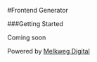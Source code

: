#Frontend Generator

###Getting Started

Coming soon


Powered by [Melkweg Digital](https://melkweg.hu/)
   
